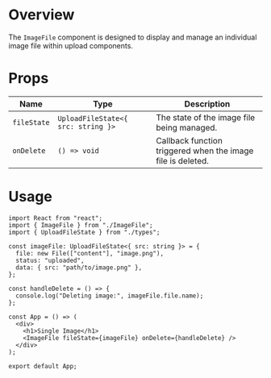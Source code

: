 # Overview

The `ImageFile` component is designed to display and manage an individual image file within upload components.

# Props

| Name        | Type                               | Description                                                 |
| ----------- | ---------------------------------- | ----------------------------------------------------------- |
| `fileState` | `UploadFileState<{ src: string }>` | The state of the image file being managed.                  |
| `onDelete`  | `() => void`                       | Callback function triggered when the image file is deleted. |

# Usage

```tsx
import React from "react";
import { ImageFile } from "./ImageFile";
import { UploadFileState } from "./types";

const imageFile: UploadFileState<{ src: string }> = {
  file: new File(["content"], "image.png"),
  status: "uploaded",
  data: { src: "path/to/image.png" },
};

const handleDelete = () => {
  console.log("Deleting image:", imageFile.file.name);
};

const App = () => (
  <div>
    <h1>Single Image</h1>
    <ImageFile fileState={imageFile} onDelete={handleDelete} />
  </div>
);

export default App;
```
